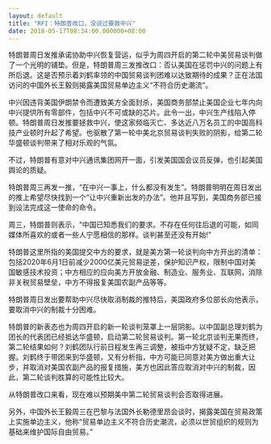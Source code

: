 ```yaml
---
layout: default
title: "RFI：特朗普改口，没说过要救中兴"
date: 2018-05-17T08:34:00.000000+08:00
---
```


特朗普周日发推承诺协助中兴恢复营运，似乎为周四开启的第二轮中美贸易谈判做了一个光明的铺垫。但是，特朗普周三发推改口：否认美国在惩罚中兴的问题上有所后退。这是否预示着刘鹤率领的中国贸易谈判团难以达致期待的成果？正在法国访问的中国外长王毅则揭露美国贸易单边主义“不符合历史潮流”。

中兴因违背美国伊朗禁令而遭致美方全面封杀，美国商务部禁止美国企业七年内向中兴提供所有零部件，包括中兴不可或缺的芯片。此令一出，中兴生产线陷入停顿。特朗普周日发推要拯救中兴，使这家频临灭亡、多达近八万名员工的中国高科技产业顿时升起了希望。也驱散了第一轮中美北京贸易谈判失败的阴影，给第二轮华盛顿谈判带来了相对乐观的气氛。

不过，特朗普有意对中兴通讯集团网开一面，引发美国国会议员反弹，也引起美国舆论的质疑。

特朗普周三再发一推，“在中兴一事上，什么都没有发生”。特朗普明明在周日发出的推上希望尽快找到一个“让中兴重新出发的办法”。他并且写到，美国商务部已接到设法完成这一使命的命令。

周三，特朗普则表示，“中国已知悉我们的要求。不存在任何往后退的可能，如同媒体所喜欢的或者一些人宁愿相信的那样。谈判甚至还没有开始!”

特朗普这里所指的美国提交中方的要求，就是美方第一轮谈判向中方开出的清单：包括2020年6月1日前减少2000亿美元贸易逆差，保护知识产权，限制中国对美国敏感技术投资；中方相应的应向美方开放金融、制造业、服务业、互联网，消除非关税贸易壁垒，中方不得报复美国农副产品等等。

特朗普周日发出要帮助中兴尽快取消制裁的推特后，美国政府多位部长向他表示，要取消中兴的制裁十分困难。

特朗普的新表态也为周四开启的新一轮谈判笼罩上一层阴影。以中国副总理刘鹤为团长的代表团已经抵达华盛顿，启动第二轮贸易谈判。第一轮北京谈判无果而终，第二轮结果如何？刘鹤团队行前日程发生再三调整，被指中方犹疑不定，缺乏把握。刘鹤终于带团来到华盛顿，又有分析指，中方可能已同意对美方做出重大让步，并取消对美国农副产品的报复措施，美方也因此答应取消对中兴的制裁，因此，第二轮谈判胜算的可能性比较大。

从特朗普改口来看，现在难以预期美中第二轮贸易谈判会否取得进展。

另外，中国外长王毅周三在巴黎与法国外长勒德里昂会谈时，揭露美国在贸易政策上实施单边主义，他称“贸易单边主义不符合历史潮流，必须以世贸组织的规则为基础来维护国际自由贸易。”

